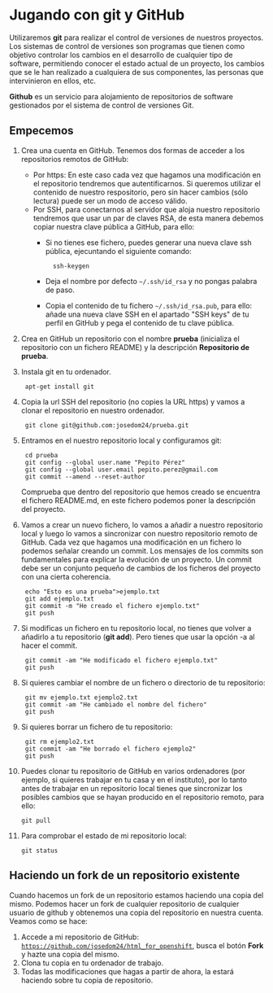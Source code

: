 # Jugando con git y GitHub

Utilizaremos **git** para realizar el control de versiones de nuestros proyectos. Los sistemas de control de versiones son programas que tienen como objetivo controlar los cambios en el desarrollo de cualquier tipo de software, permitiendo conocer el estado actual de un proyecto, los cambios que se le han realizado a cualquiera de sus componentes, las personas que intervinieron en ellos, etc.

**Github** es un servicio para alojamiento de repositorios de software gestionados por el sistema de control de versiones Git. 

## Empecemos

1. Crea una cuenta en GitHub. Tenemos dos formas de acceder a los repositorios remotos de GitHub:

    * Por https: En este caso cada vez que hagamos una modificación en el repositorio tendremos que autentificarnos. Si queremos utilizar el contenido de nuestro respositorio, pero sin hacer cambios (sólo lectura) puede ser un modo de acceso válido.
    * Por SSH, para conectarnos al servidor que aloja nuestro repositorio tendremos que usar un par de claves RSA, de esta manera debemos copiar nuestra clave pública a GitHub, para ello:
        * Si no tienes ese fichero, puedes generar una nueva clave ssh pública, ejecuntando el siguiente comando: 

                ssh-keygen
        
        * Deja el nombre por defecto `~/.ssh/id_rsa` y no pongas palabra de paso.
	    * Copia el contenido de tu fichero `~/.ssh/id_rsa.pub`, para ello: añade una nueva clave SSH en el apartado "SSH keys" de tu perfil en GitHub y pega el contenido de tu clave pública.
	
2. Crea en GitHub un repositorio con el nombre **prueba** (inicializa el repositorio con un fichero README) y la descripción **Repositorio de prueba**.
3. Instala git en tu ordenador.

		apt-get install git

4. Copia la url SSH del repositorio (no copies la URL https) y vamos a clonar el repositorio en nuestro ordenador.

		git clone git@github.com:josedom24/prueba.git

5. Entramos en el nuestro repositorio local y configuramos git:

		cd prueba
		git config --global user.name "Pepito Pérez"
		git config --global user.email pepito.perez@gmail.com
		git commit --amend --reset-author

	Comprueba que dentro del repositorio que hemos creado se encuentra el fichero README.md, en este fichero podemos poner la descripción del proyecto.

6. Vamos a crear un nuevo fichero, lo vamos a añadir a nuestro repositorio local y luego lo vamos a sincronizar con nuestro repositorio remoto de GitHub. Cada vez que hagamos una modificación en un fichero lo podemos señalar creando un commit. Los mensajes de los commits son fundamentales para explicar la evolución de un proyecto. Un commit debe ser un conjunto pequeño de cambios de los ficheros del proyecto con una cierta coherencia.

		echo "Esto es una prueba">ejemplo.txt
		git add ejemplo.txt
		git commit -m "He creado el fichero ejemplo.txt"
		git push

7. Si modificas un fichero en tu repositorio local, no tienes que volver a añadirlo a tu repositorio (**git add**). Pero tienes que usar la opción -a al hacer el commit.

		git commit -am "He modificado el fichero ejemplo.txt"
		git push

8. Si quieres cambiar el nombre de un fichero o directorio de tu repositorio:

		git mv ejemplo.txt ejemplo2.txt
		git commit -am "He cambiado el nombre del fichero"
		git push

9. Si quieres borrar un fichero de tu repositorio:

		git rm ejemplo2.txt
		git commit -am "He borrado el fichero ejemplo2"
		git push

10. Puedes clonar tu repositorio de GitHub en varios ordenadores (por ejemplo, si quieres trabajar en tu casa y en el instituto), por lo tanto antes de trabajar en un repositorio local tienes que sincronizar los posibles cambios que se hayan producido en el repositorio remoto, para ello:

		git pull

11. Para comprobar el estado de mi repositorio local:

		git status


## Haciendo un fork de un repositorio existente

Cuando hacemos un fork de un repositorio estamos haciendo una copia del mismo. Podemos hacer un fork de cualquier repositorio de cualquier usuario de github y obtenemos una copia del repositorio en nuestra cuenta. Veamos como se hace:

1. Accede a mi repositorio de GitHub: [`https://github.com/josedom24/html_for_openshift`](https://github.com/josedom24/html_for_openshift), busca el botón **Fork** y hazte una copia del mismo.
2. Clona tu copia en tu ordenador de trabajo.
3. Todas las modificaciones que hagas a partir de ahora, la estará haciendo sobre tu copia de repositorio. 

